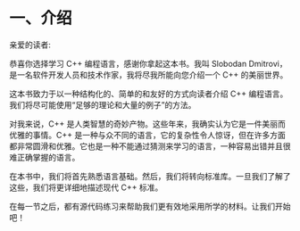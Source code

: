 # 一、介绍

亲爱的读者:

恭喜你选择学习 C++ 编程语言，感谢你拿起这本书。我叫 Slobodan Dmitrovi，是一名软件开发人员和技术作家，我将尽我所能向您介绍一个 C++ 的美丽世界。

这本书致力于以一种结构化的、简单的和友好的方式向读者介绍 C++ 编程语言。我们将尽可能使用“足够的理论和大量的例子”的方法。

对我来说，C++ 是人类智慧的奇妙产物。这些年来，我确实认为它是一件美丽而优雅的事情。C++ 是一种与众不同的语言，它的复杂性令人惊讶，但在许多方面都非常圆滑和优雅。它也是一种不能通过猜测来学习的语言，一种容易出错并且很难正确掌握的语言。

在本书中，我们将首先熟悉语言基础。然后，我们将转向标准库。一旦我们了解了这些，我们将更详细地描述现代 C++ 标准。

在每一节之后，都有源代码练习来帮助我们更有效地采用所学的材料。让我们开始吧！